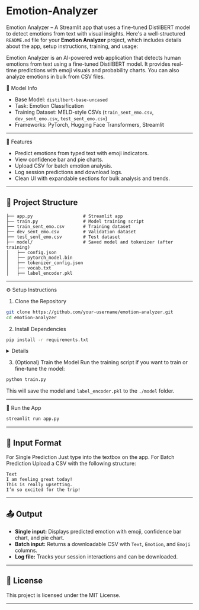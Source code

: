 # Emotion-Analyzer
Emotion Analyzer – A Streamlit app that uses a fine-tuned DistilBERT model to detect emotions from text with visual insights.
Here's a well-structured `README.md` file for your **Emotion Analyzer** project, which includes details about the app, setup instructions, training, and usage:

Emotion Analyzer is an AI-powered web application that detects human emotions from text using a fine-tuned DistilBERT model. It provides real-time predictions with emoji visuals and probability charts. You can also analyze emotions in bulk from CSV files.

🧠 Model Info

- Base Model: `distilbert-base-uncased`
- Task: Emotion Classification
- Training Dataset: MELD-style CSVs (`train_sent_emo.csv`, `dev_sent_emo.csv`, `test_sent_emo.csv`)
- Frameworks: PyTorch, Hugging Face Transformers, Streamlit

---
 🚀 Features

- Predict emotions from typed text with emoji indicators.
- View confidence bar and pie charts.
- Upload CSV for batch emotion analysis.
- Log session predictions and download logs.
- Clean UI with expandable sections for bulk analysis and trends.

---

## 📁 Project Structure

```
├── app.py                   # Streamlit app
├── train.py                 # Model training script
├── train_sent_emo.csv       # Training dataset
├── dev_sent_emo.csv         # Validation dataset
├── test_sent_emo.csv        # Test dataset
├── model/                   # Saved model and tokenizer (after training)
│   ├── config.json
│   ├── pytorch_model.bin
│   ├── tokenizer_config.json
│   ├── vocab.txt
│   ├── label_encoder.pkl
```

---

⚙️ Setup Instructions

 1. Clone the Repository
```bash
git clone https://github.com/your-username/emotion-analyzer.git
cd emotion-analyzer
```

 2. Install Dependencies
```bash
pip install -r requirements.txt
```

<details>
```
streamlit
torch
transformers
pandas
scikit-learn
joblib
matplotlib
seaborn
tqdm
```
</details>

 3. (Optional) Train the Model
Run the training script if you want to train or fine-tune the model:
```bash
python train.py
```

This will save the model and `label_encoder.pkl` to the `./model` folder.

---

🧪 Run the App

```bash
streamlit run app.py
```

---

## 🧬 Input Format

 For Single Prediction
Just type into the textbox on the app.
 For Batch Prediction
Upload a CSV with the following structure:

```csv
Text
I am feeling great today!
This is really upsetting.
I’m so excited for the trip!
```

---

## 📤 Output

- **Single input:** Displays predicted emotion with emoji, confidence bar chart, and pie chart.
- **Batch input:** Returns a downloadable CSV with `Text`, `Emotion`, and `Emoji` columns.
- **Log file:** Tracks your session interactions and can be downloaded.

---


## 📜 License

This project is licensed under the MIT License.

---
